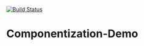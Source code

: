 [![Build Status](https://travis-ci.org/yuanzm/Componentization-Demo.png)](https://travis-ci.org/yuanzm/Componentization-Demo)

# Componentization-Demo
